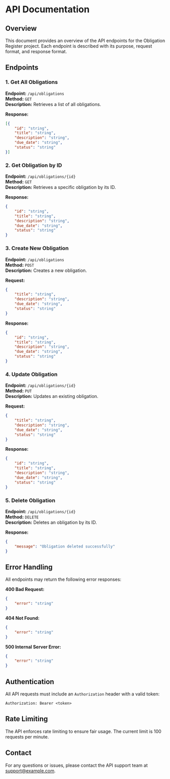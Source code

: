 # API Documentation

## Overview

This document provides an overview of the API endpoints for the Obligation Register project. Each endpoint is described with its purpose, request format, and response format.

## Endpoints

### 1. Get All Obligations

**Endpoint:** `/api/obligations`\
**Method:** `GET`\
**Description:** Retrieves a list of all obligations.

**Response:**

```json
[{
    "id": "string",
    "title": "string",
    "description": "string",
    "due_date": "string",
    "status": "string"
}]
```

### 2. Get Obligation by ID

**Endpoint:** `/api/obligations/{id}`\
**Method:** `GET`\
**Description:** Retrieves a specific obligation by its ID.

**Response:**

```json
{
    "id": "string",
    "title": "string",
    "description": "string",
    "due_date": "string",
    "status": "string"
}
```

### 3. Create New Obligation

**Endpoint:** `/api/obligations`\
**Method:** `POST`\
**Description:** Creates a new obligation.

**Request:**

```json
{
    "title": "string",
    "description": "string",
    "due_date": "string",
    "status": "string"
}
```

**Response:**

```json
{
    "id": "string",
    "title": "string",
    "description": "string",
    "due_date": "string",
    "status": "string"
}
```

### 4. Update Obligation

**Endpoint:** `/api/obligations/{id}`\
**Method:** `PUT`\
**Description:** Updates an existing obligation.

**Request:**

```json
{
    "title": "string",
    "description": "string",
    "due_date": "string",
    "status": "string"
}
```

**Response:**

```json
{
    "id": "string",
    "title": "string",
    "description": "string",
    "due_date": "string",
    "status": "string"
}
```

### 5. Delete Obligation

**Endpoint:** `/api/obligations/{id}`\
**Method:** `DELETE`\
**Description:** Deletes an obligation by its ID.

**Response:**

```json
{
    "message": "Obligation deleted successfully"
}
```

## Error Handling

All endpoints may return the following error responses:

**400 Bad Request:**

```json
{
    "error": "string"
}
```

**404 Not Found:**

```json
{
    "error": "string"
}
```

**500 Internal Server Error:**

```json
{
    "error": "string"
}
```

## Authentication

All API requests must include an `Authorization` header with a valid token:

```
Authorization: Bearer <token>
```

## Rate Limiting

The API enforces rate limiting to ensure fair usage. The current limit is 100 requests per minute.

## Contact

For any questions or issues, please contact the API support team at <support@example.com>.
